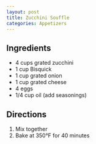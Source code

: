 ```yaml
---
layout: post
title: Zucchini Souffle
categories: Appetizers
---
```


## Ingredients 

- 4 cups grated zucchini
- 1 cup Bisquick
- 1 cup grated onion
- 1 cup grated cheese
- 4 eggs
- 1/4 cup oil (add seasonings)


## Directions

1. Mix together
2. Bake at 350&deg;F for 40 minutes
